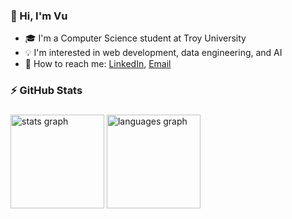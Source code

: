 ### 👋 Hi, I'm Vu
- 🎓 I'm a Computer Science student at Troy University
- 💡 I'm interested in web development, data engineering, and AI
- 🔎 How to reach me: [LinkedIn](https://www.linkedin.com/in/vuhoang1604/), [Email](hoanganvu.work@gmail.com)

### ⚡ GitHub Stats

###

<div align="left">
  <img src="https://github-readme-stats.vercel.app/api?username=saladnga&hide_title=false&hide_rank=false&show_icons=true&include_all_commits=true&count_private=true&disable_animations=false&theme=codeSTACKr&locale=en&hide_border=false&order=1" height="150" alt="stats graph"  />
  <img src="https://github-readme-stats.vercel.app/api/top-langs?username=saladnga&locale=en&hide_title=false&layout=compact&card_width=320&langs_count=5&theme=codeSTACKr&hide_border=false&order=2" height="150" alt="languages graph"  />
</div>

###
